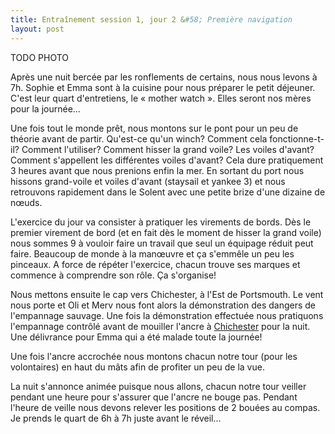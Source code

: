 ```yaml
---
title: Entraînement session 1, jour 2 &#58; Première navigation
layout: post
---
```


TODO PHOTO

Après une nuit bercée par les ronflements de certains, nous nous levons à 7h. Sophie et Emma sont à la cuisine pour nous préparer le petit déjeuner. C'est leur quart d'entretiens, le « mother watch ». Elles seront nos mères pour la journée...

Une fois tout le monde prêt, nous montons sur le pont pour un peu de théorie avant de partir. Qu'est-ce qu'un winch? Comment cela fonctionne-t-il? Comment l'utiliser? Comment hisser la grand voile? Les voiles d'avant? Comment s'appellent les différentes voiles d'avant? Cela dure pratiquement 3 heures avant que nous prenions enfin la mer. En sortant du port nous hissons grand-voile et voiles d'avant (staysail et yankee 3) et nous retrouvons rapidement dans le Solent avec une petite brize d'une dizaine de nœuds.

L'exercice du jour va consister à pratiquer les virements de bords. Dès le premier virement de bord (et en fait dès le moment de hisser la grand voile) nous sommes 9 à vouloir faire un travail que seul un équipage réduit peut faire. Beaucoup de monde à la manœuvre et ça s'emmêle un peu les pinceaux. A force de répéter l'exercice, chacun trouve ses marques et commence à comprendre son rôle. Ça s'organise!

Nous mettons ensuite le cap vers Chichester, à l'Est de Portsmouth. Le vent nous porte et Oli et Merv nous font alors la démonstration des dangers de l'empannage sauvage. Une fois la démonstration effectuée nous pratiquons l'empannage contrôlé avant de mouiller l'ancre à [Chichester](https://www.google.fr/maps/place/50%C2%B047'23.3%22N+0%C2%B054'38.5%22W/@50.785644,-0.885773,13z/data=!4m5!3m4!1s0x0:0x0!8m2!3d50.789801!4d-0.910692) pour la nuit. Une délivrance pour Emma qui a été malade toute la journée!

Une fois l'ancre accrochée nous montons chacun notre tour (pour les volontaires) en haut du mâts afin de profiter un peu de la vue.

La nuit s'annonce animée puisque nous allons, chacun notre tour veiller pendant une heure pour s'assurer que l'ancre ne bouge pas. Pendant l'heure de veille nous devons relever les positions de 2 bouées au compas. Je prends le quart de 6h à 7h juste avant le réveil...

